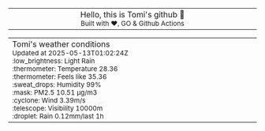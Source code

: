 
<div align="center">
<table>
<tbody>
<td align="center">
<img width="2000" height="0"><br>
Hello, this is Tomi's github 👋<br>
<sup>Built with ❤️, GO & Github Actions</sup><br>
<img width="2000" height="0">
</td>
</tbody>
</table>
</div>
<table>
<tbody>
<td align="left">
<img width="2000" height="0"><br>
Tomi's weather conditions<br>
<sup>Updated at 2025-05-13T01:02:24Z</sup><br>
<sup>:low_brightness: Light Rain</sup><br>
<sup>:thermometer: Temperature 28.36 </sup><br>
<sup>:thermometer: Feels like 35.36</sup><br>
<sup>:sweat_drops: Humidity 99%</sup><br>
<sup>:mask: PM2.5 10.51 μg/m3</sup><br>
<sup>:cyclone: Wind 3.39m/s </sup><br>
<sup>:telescope: Visibility 10000m </sup><br>
<sup>:droplet: Rain 0.12mm/last 1h </sup><br>
<img width="2000" height="0">
</td>
<td align="left">
<img width="2000" height="0"><br>
<br>
<img width="2000" height="0">
</td>
</tbody>
</table>
</div>
    